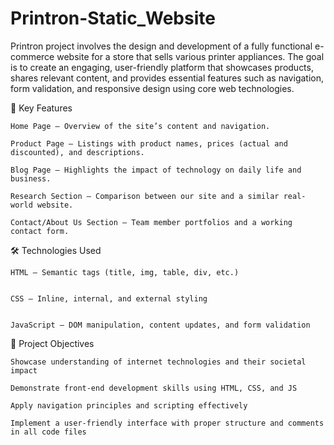 # Printron-Static_Website

Printron project involves the design and development of a fully functional e-commerce website for a store that sells various printer appliances. The goal is to create an engaging, user-friendly platform that showcases products, shares relevant content, and provides essential features such as navigation, form validation, and responsive design using core web technologies.

🔧 Key Features

    Home Page – Overview of the site’s content and navigation.
  
    Product Page – Listings with product names, prices (actual and discounted), and descriptions.

    Blog Page – Highlights the impact of technology on daily life and business.

    Research Section – Comparison between our site and a similar real-world website.

    Contact/About Us Section – Team member portfolios and a working contact form.

🛠️ Technologies Used
 
    HTML – Semantic tags (title, img, table, div, etc.)

 
    CSS – Inline, internal, and external styling


    JavaScript – DOM manipulation, content updates, and form validation

🎯 Project Objectives

    Showcase understanding of internet technologies and their societal impact

    Demonstrate front-end development skills using HTML, CSS, and JS

    Apply navigation principles and scripting effectively

    Implement a user-friendly interface with proper structure and comments in all code files
